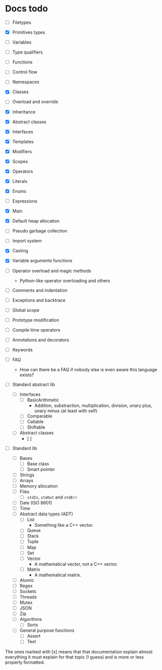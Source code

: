 # Docs todo

- [ ] Filetypes
- [x] Primitives types
- [ ] Variables
- [ ] Type qualifiers
- [ ] Functions
- [ ] Control flow
- [ ] Namespaces
- [x] Classes
- [ ] Overload and override
- [x] Inheritance
- [x] Abstract classes
- [x] Interfaces
- [x] Templates
- [x] Modifiers
- [x] Scopes
- [x] Operators
- [x] Literals
- [x] Enums
- [ ] Expressions
- [x] Main
- [x] Default heap allocation
- [ ] Pseudo garbage collection
- [ ] Import system
- [x] Casting
- [x] Variable arguments functions
- [ ] Operator overload and magic methods
  - Python-like operator overloading and others
- [ ] Comments and indentation
- [ ] Exceptions and backtrace
- [ ] Global scope
- [ ] Prototype modification
- [ ] Compile time operators
- [ ] Annotations and decorators
- [ ] Keywords
- [ ] FAQ
  - How can there be a FAQ if nobody else is even aware this language exists?

- [ ] Standard abstract lib
  - [ ] Interfaces
    - [ ] BasicArithmetic
      - Addition, substraction, multiplication, division, unary plus, unary minus (at least with self)
    - [ ] Comparable
    - [ ] Callable
    - [ ] Shiftable
  - [ ] Abstract classes
    - [ ] 
- [ ] Standard lib
  - [ ] Bases
    - [ ] Base class
    - [ ] Smart pointer
  - [ ] Strings
  - [ ] Arrays
  - [ ] Memory allocation
  - [ ] Files
    - [ ] `stdIn`, `stdOut` and `stdErr`
  - [ ] Date (ISO 8601)
  - [ ] Time
  - [ ] Abstract data types (ADT)
    - [ ] List
      - Something like a C++ vector.
    - [ ] Queue
    - [ ] Stack
    - [ ] Tuple
    - [ ] Map
    - [ ] Set
    - [ ] Vector
      - A mathematical vector, not a C++ vector.
    - [ ] Matrix
      - A mathematical matrix.
  - [ ] Atomic
  - [ ] Regex
  - [ ] Sockets
  - [ ] Threads
  - [ ] Mutex
  - [ ] JSON
  - [ ] Zip
  - [ ] Algorithms
    - [ ] Sorts
  - [ ] General purpose functions
    - [ ] Assert
    - [ ] Text

The ones marked with [x] means that that documentation explain almost everything it must explain for that topic (I guess) and is more or less properly formatted.
